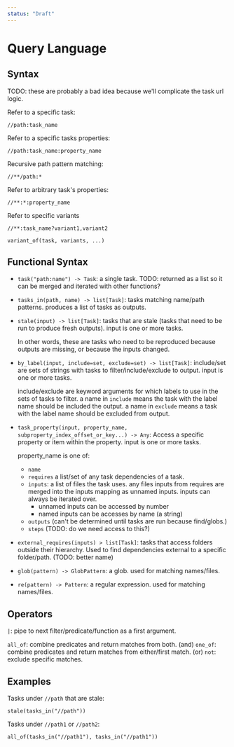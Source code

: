 ```yaml
---
status: "Draft"
---
```

# Query Language

## Syntax

TODO: these are probably a bad idea because we'll complicate the task url logic.

Refer to a specific task:

`//path:task_name`

Refer to a specific tasks properties:

`//path:task_name:property_name`

Recursive path pattern matching:

`//**/path:*`

Refer to arbitrary task's properties:

`//**:*:property_name`

Refer to specific variants

`//**:task_name?variant1,variant2`

`variant_of(task, variants, ...)`

## Functional Syntax

- `task("path:name") -> Task`: a single task. TODO: returned as a list so it can be merged and iterated with other functions?

- `tasks_in(path, name) -> list[Task]`: tasks matching name/path patterns. produces a list of tasks as outputs.

- `stale(input) -> list[Task]`: tasks that are stale (tasks that need to be run to produce fresh outputs). input is one or more tasks.
  
   In other words, these are tasks who need to be reproduced because outputs are missing, or because the inputs changed.

- `by_label(input, include=set, exclude=set) -> list[Task]`: include/set are sets of strings with tasks to filter/include/exclude to output. input is one or more tasks.
    
  include/exclude are keyword arguments for which labels to use in the sets of tasks to filter. a name in `include` means the task with the label name should be included
  the output. a name in `exclude` means a task with the label name should be excluded from output.

- `task_property(input, property_name, subproperty_index_offset_or_key...) -> Any`: Access a specific property or item within the property. input is one or more tasks.

  property_name  is one of:

  - `name`
  - `requires` a list/set of any task dependencies of a task.
  - `inputs`: a list of files the task uses. any files inputs from requires are merged into the inputs mapping as unnamed inputs. inputs can always be iterated over.
    - unnamed inputs can be accessed by number
    - named inputs can be accesses by name (a string)
  - `outputs` (can't be determined until tasks are run because find/globs.)
  - `steps` (TODO: do we need access to this?)

- `external_requires(inputs) > list[Task]`: tasks that access folders outside their hierarchy. Used to find dependencies external to a specific folder/path. (TODO: better name)

- `glob(pattern) -> GlobPattern`: a glob. used for matching names/files.

- `re(pattern) -> Pattern`: a regular expression. used for matching names/files.

## Operators

`|`: pipe to next filter/predicate/function as a first argument.

`all_of`: combine predicates and return matches from both. (and)
`one_of`: combine predicates and return matches from either/first match. (or)
`not`: exclude specific matches.

## Examples

Tasks under `//path` that are stale:

```
stale(tasks_in("//path"))
```

Tasks under `//path1` or `//path2`:

```
all_of(tasks_in("//path1"), tasks_in("//path1"))
```
